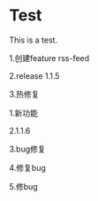 # Test
This is a test.



1.创建feature rss-feed

2.release 1.1.5

3.热修复



1.新功能

2.1.1.6

3.bug修复

4.修复bug

5.修bug
